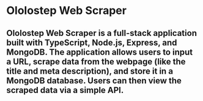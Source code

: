 # Ololostep Web Scraper
## Ololostep Web Scraper is a full-stack application built with TypeScript, Node.js, Express, and MongoDB. The application allows users to input a URL, scrape data from the webpage (like the title and meta description), and store it in a MongoDB database. Users can then view the scraped data via a simple API.

